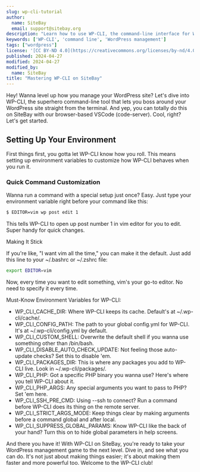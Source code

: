 ```yaml
---
slug: wp-cli-tutorial
author:
  name: SiteBay
  email: support@sitebay.org
description: "Learn how to use WP-CLI, the command-line interface for WordPress, to manage your SiteBay WordPress sites more efficiently."
keywords: ['WP-CLI', 'command line', 'WordPress management']
tags: ["wordpress"]
license: '[CC BY-ND 4.0](https://creativecommons.org/licenses/by-nd/4.0)'
published: 2024-04-27
modified: 2024-04-27
modified_by:
  name: SiteBay
title: "Mastering WP-CLI on SiteBay"
---
```


Hey! Wanna level up how you manage your WordPress site? Let's dive into WP-CLI, the superhero command-line tool that lets you boss around your WordPress site straight from the terminal. And yep, you can totally do this on SiteBay with our browser-based VSCode (code-server). Cool, right? Let's get started.

## Setting Up Your Environment
First things first, you gotta let WP-CLI know how you roll. This means setting up environment variables to customize how WP-CLI behaves when you run it.

### Quick Command Customization
Wanna run a command with a special setup just once? Easy. Just type your environment variable right before your command like this:

```bash
$ EDITOR=vim wp post edit 1
```

This tells WP-CLI to open up post number 1 in vim editor for you to edit. Super handy for quick changes.

Making It Stick

If you're like, "I want vim all the time," you can make it the default. Just add this line to your ~/.bashrc or ~/.zshrc file:

```bash
export EDITOR=vim
```


Now, every time you want to edit something, vim's your go-to editor. No need to specify it every time.

Must-Know Environment Variables for WP-CLI:
- WP_CLI_CACHE_DIR: Where WP-CLI keeps its cache. Default's at ~/.wp-cli/cache/.
- WP_CLI_CONFIG_PATH: The path to your global config.yml for WP-CLI. It's at ~/.wp-cli/config.yml by default.
- WP_CLI_CUSTOM_SHELL: Overwrite the default shell if you wanna use something other than /bin/bash.
- WP_CLI_DISABLE_AUTO_CHECK_UPDATE: Not feeling those auto-update checks? Set this to disable 'em.
- WP_CLI_PACKAGES_DIR: This is where any packages you add to WP-CLI live. Look in ~/.wp-cli/packages/.
- WP_CLI_PHP: Got a specific PHP binary you wanna use? Here's where you tell WP-CLI about it.
- WP_CLI_PHP_ARGS: Any special arguments you want to pass to PHP? Set 'em here.
- WP_CLI_SSH_PRE_CMD: Using --ssh to connect? Run a command before WP-CLI does its thing on the remote server.
- WP_CLI_STRICT_ARGS_MODE: Keep things clear by making arguments before a command global and after local.
- WP_CLI_SUPPRESS_GLOBAL_PARAMS: Know WP-CLI like the back of your hand? Turn this on to hide global parameters in help screens.

And there you have it! With WP-CLI on SiteBay, you're ready to take your WordPress management game to the next level. Dive in, and see what you can do. It's not just about making things easier; it's about making them faster and more powerful too. Welcome to the WP-CLI club!